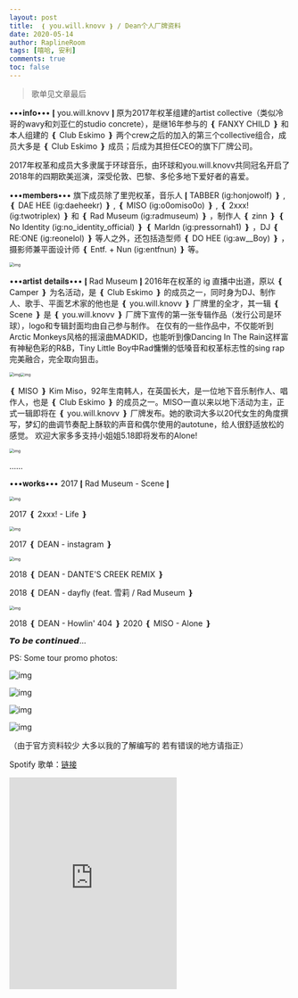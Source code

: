 ```yaml
---
layout: post
title:  ❴ you.will.knovv ❵ / Dean个人厂牌资料
date: 2020-05-14
author: RaplineRoom
tags: [嘻哈, 安利]
comments: true
toc: false
---
```


> 歌单见文章最后

•••𝐢𝐧𝐟𝐨•••
 ❴ you.will.knovv ❵ 原为2017年权革组建的artist collective（类似冷哥的wavy和刘亚仁的studio concrete），是继16年参与的 ❴ FANXY CHILD ❵ 和本人组建的 ❴ Club Eskimo ❵ 两个crew之后的加入的第三个collective组合，成员大多是 ❴ Club Eskimo ❵ 成员；后成为其担任CEO的旗下厂牌公司。

2017年权革和成员大多隶属于环球音乐，由环球和you.will.knovv共同冠名开启了2018年的四期欧美巡演，深受伦敦、巴黎、多伦多地下爱好者的喜爱。

•••𝐦𝐞𝐦𝐛𝐞𝐫𝐬•••
旗下成员除了里兜权革，音乐人 ❴ TABBER (ig:honjowolf) ❵ , ❴ DAE HEE (ig:daeheekr) ❵ , ❴ MISO (ig:o0omiso0o) ❵ , ❴ 2xxx!(ig:twotriplex) ❵  和 ❴ Rad Museum (ig:radmuseum) ❵ ，制作人 ❴ zinn ❵  ❴ No Identity (ig:no_identity_official) ❵  ❴ Marldn (ig:pressornah1) ❵ ，DJ ❴ RE:ONE (ig:reonelol) ❵ 等人之外，还包括造型师 ❴ DO HEE (ig:aw__Boy) ❵ ，摄影师兼平面设计师 ❴ Entf. + Nun (ig:entfnun) ❵ 等。

<img src="https://tva1.sinaimg.cn/large/007S8ZIlgy1gessa5xix2j30hk0hgabj.jpg" alt="img" style="zoom:50%;" />

•••𝐚𝐫𝐭𝐢𝐬𝐭 𝐝𝐞𝐭𝐚𝐢𝐥𝐬•••
 ❴ Rad Museum ❵ 
2016年在权革的 ig 直播中出道，原以 ❴ Camper ❵ 为名活动，是 ❴ Club Eskimo ❵ 的成员之一，同时身为DJ、制作人、歌手、平面艺术家的他也是 ❴ you.will.knovv ❵ 厂牌里的全才，其一辑 ❴ Scene ❵ 是 ❴ you.will.knovv ❵ 厂牌下宣传的第一张专辑作品（发行公司是环球），logo和专辑封面均由自己参与制作。 
在仅有的一些作品中，不仅能听到Arctic Monkeys风格的摇滚曲MADKID，也能听到像Dancing In The Rain这样富有神秘色彩的R&B，Tiny Little Boy中Rad慵懒的低嗓音和权革标志性的sing rap完美融合，完全取向狙击。

<img src="https://tva1.sinaimg.cn/large/007S8ZIlgy1gessaecd0cj30hs0lcdh9.jpg" alt="img" style="zoom:50%;" /><img src="https://tva1.sinaimg.cn/large/007S8ZIlgy1gessattzp2j30j60nzq5w.jpg" alt="img" style="zoom:45%;" />

 ❴ MISO ❵ 
Kim Miso，92年生南韩人，在英国长大，是一位地下音乐制作人、唱作人，也是 ❴ Club Eskimo ❵ 的成员之一。MISO一直以来以地下活动为主，正式一辑即将在 ❴ you.will.knovv ❵ 厂牌发布。她的歌词大多以20代女生的角度撰写，梦幻的曲调节奏配上酥软的声音和偶尔使用的autotune，给人很舒适放松的感觉。
欢迎大家多多支持小姐姐5.18即将发布的Alone!

<img src="https://tva1.sinaimg.cn/large/007S8ZIlgy1gessbi3hjvj30go0godh5.jpg" alt="img" style="zoom:50%;" />

……

•••𝐰𝐨𝐫𝐤𝐬•••
2017 ❴ Rad Museum - Scene ❵

<img src="https://tva1.sinaimg.cn/large/007S8ZIlgy1gessbw125mj30j60j677e.jpg" alt="img" style="zoom:50%;" />

2017 ❴ 2xxx! - Life ❵ 

<img src="https://tva1.sinaimg.cn/large/007S8ZIlgy1gesscbzrzzj30j60j6q6b.jpg" alt="img" style="zoom:50%;" />

2017 ❴ DEAN - instagram ❵ 

<img src="https://tva1.sinaimg.cn/large/007S8ZIlgy1gessck11lej30j60j675s.jpg" alt="img" style="zoom:50%;" />

2018 ❴ DEAN - DANTE'S CREEK REMIX ❵ 

2018 ❴ DEAN - dayfly (feat. 雪莉 / Rad Museum ❵ 

<img src="https://tva1.sinaimg.cn/large/007S8ZIlgy1gesscsgygaj30j60j6770.jpg" alt="img" style="zoom:50%;" />

2018 ❴ DEAN - Howlin' 404 ❵ 
2020 ❴ MISO - Alone ❵ 

𝙏𝙤 𝙗𝙚 𝙘𝙤𝙣𝙩𝙞𝙣𝙪𝙚𝙙... 

PS: Some tour promo photos: 

![img](https://tva1.sinaimg.cn/large/007S8ZIlgy1gess99iemwj30j60djq5u.jpg)

![img](https://tva1.sinaimg.cn/large/007S8ZIlgy1gess9avl75j30j60djwgr.jpg)

![img](https://tva1.sinaimg.cn/large/007S8ZIlgy1gess9h1rylj30j60dkmyv.jpg)

![img](https://tva1.sinaimg.cn/large/007S8ZIlgy1gess9lbhu4j30j60djgn7.jpg)

（由于官方资料较少 大多以我的了解编写的 若有错误的地方请指正）

Spotify 歌单：[链接](https://open.spotify.com/playlist/55RgUszKnHyM3qkG2rnkdO?si=Gp8F_Wc6QuqeP1Eo4Tzh4A)

<iframe src="https://open.spotify.com/embed/playlist/55RgUszKnHyM3qkG2rnkdO" width="300" height="380" frameborder="0" allowtransparency="true" allow="encrypted-media"></iframe>
